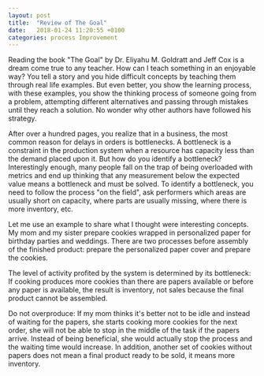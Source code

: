 ```yaml
---
layout: post
title:  "Review of The Goal"
date:   2018-01-24 11:20:55 +0100
categories: process Improvement
---
```


Reading the book "The Goal" by Dr. Eliyahu M. Goldratt and Jeff Cox is a dream come true to any teacher. How can I teach something in an enjoyable way? You tell a story and you hide difficult concepts by teaching them through real life examples. But even better, you show the learning process, with these examples, you show the thinking process of someone going from a problem, attempting different alternatives and passing through mistakes until they reach a solution. No wonder why other authors have followed his strategy.

After over a hundred pages, you realize that in a business, the most common reason for delays in orders is bottlenecks. A bottleneck is a constraint in the production system when a resource has capacity less than the demand placed upon it. But how do you identify a bottleneck? Interestingly enough, many people fall on the trap of being overloaded with metrics and end up thinking that any measurement below the expected value means a bottleneck and must be solved. To identify a bottleneck, you need to follow the process "on the field", ask performers which areas are usually short on capacity, where parts are usually missing, where there is more inventory, etc.

Let me use an example to share what I thought were interesting concepts. My mom and my sister prepare cookies wrapped in personalized paper for birthday parties and weddings. There are two processes before assembly of the finished product: prepare the personalized paper cover and prepare the cookies.

The level of activity profited by the system is determined by its bottleneck: If cooking produces more cookies than there are papers available or before any paper is available, the result is inventory, not sales because the final product cannot be assembled.

Do not overproduce: If my mom thinks it's better not to be idle and instead of waiting for the papers, she starts cooking more cookies for the next order, she will not be able to stop in the middle of the task if the papers arrive. Instead of being beneficial, she would actually stop the process and the waiting time would increase. In addition, another set of cookies without papers does not mean a final product ready to be sold, it means more inventory.
